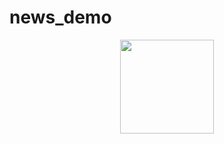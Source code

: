 # news_demo

<div align=center><img width="150" height="150" src="https://github.com/HeTingwei/ReadmeLearn/blob/master/avatar1.jpg"/></div>

